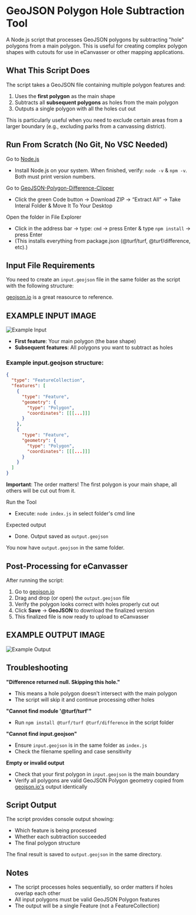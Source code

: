 # GeoJSON Polygon Hole Subtraction Tool

A Node.js script that processes GeoJSON polygons by subtracting "hole" polygons from a main polygon. This is useful for creating complex polygon shapes with cutouts for use in eCanvasser or other mapping applications.

## What This Script Does

The script takes a GeoJSON file containing multiple polygon features and:
1. Uses the **first polygon** as the main shape
2. Subtracts all **subsequent polygons** as holes from the main polygon
3. Outputs a single polygon with all the holes cut out

This is particularly useful when you need to exclude certain areas from a larger boundary (e.g., excluding parks from a canvassing district).

## Run From Scratch (No Git, No VSC Needed)

Go to [Node.js](https://nodejs.org/en/download)
- Install Node.js on your system. When finished, verify: `node -v` & `npm -v`. Both must print version numbers.

Go to [GeoJSON-Polygon-Difference-Clipper](https://github.com/SerotoninShane/GeoJSON-Polygon-Difference-Clipper) 
- Click the green Code button → Download ZIP → “Extract All” → Take Interal Folder & Move It To Your Desktop

Open the folder in File Explorer
- Click in the address bar → type: `cmd` → press Enter & type `npm install` → press Enter
- (This installs everything from package.json (@turf/turf, @turf/difference, etc).)

## Input File Requirements

You need to create an `input.geojson` file in the same folder as the script with the following structure:

[geojson.io](http://geojson.io) is a great reasource to reference.

## EXAMPLE INPUT IMAGE
![Example Input](https://github.com/SerotoninShane/GeoJSON-Polygon-Difference-Clipper/blob/main/example-input.png?raw=true)

- **First feature**: Your main polygon (the base shape)
- **Subsequent features**: All polygons you want to subtract as holes

### Example input.geojson structure:
```json
{
  "type": "FeatureCollection",
  "features": [
    {
      "type": "Feature",
      "geometry": {
        "type": "Polygon",
        "coordinates": [[[...]]]
      }
    },
    {
      "type": "Feature",
      "geometry": {
        "type": "Polygon",
        "coordinates": [[[...]]]
      }
    }
  ]
}
```

**Important**: The order matters! The first polygon is your main shape, all others will be cut out from it.

Run the Tool
- Execute: `node index.js` in select folder's cmd line

Expected output
- Done. Output saved as `output.geojson`

You now have `output.geojson` in the same folder.

## Post-Processing for eCanvasser

After running the script:

1. Go to [geojson.io](http://geojson.io)
2. Drag and drop (or open) the `output.geojson` file
3. Verify the polygon looks correct with holes properly cut out
4. Click **Save** → **GeoJSON** to download the finalized version
5. This finalized file is now ready to upload to eCanvasser

## EXAMPLE OUTPUT IMAGE
![Example Output](https://github.com/SerotoninShane/GeoJSON-Polygon-Difference-Clipper/blob/main/example-output.png?raw=true)


## Troubleshooting

**"Difference returned null. Skipping this hole."**
- This means a hole polygon doesn't intersect with the main polygon
- The script will skip it and continue processing other holes

**"Cannot find module '@turf/turf'"**
- Run `npm install @turf/turf @turf/difference` in the script folder

**"Cannot find input.geojson"**
- Ensure `input.geojson` is in the same folder as `index.js`
- Check the filename spelling and case sensitivity

**Empty or invalid output**
- Check that your first polygon in `input.geojson` is the main boundary
- Verify all polygons are valid GeoJSON Polygon geometry copied from [geojson.io's](http://geojson.io) output identically

## Script Output

The script provides console output showing:
- Which feature is being processed
- Whether each subtraction succeeded
- The final polygon structure

The final result is saved to `output.geojson` in the same directory.

## Notes

- The script processes holes sequentially, so order matters if holes overlap each other
- All input polygons must be valid GeoJSON Polygon features
- The output will be a single Feature (not a FeatureCollection)
